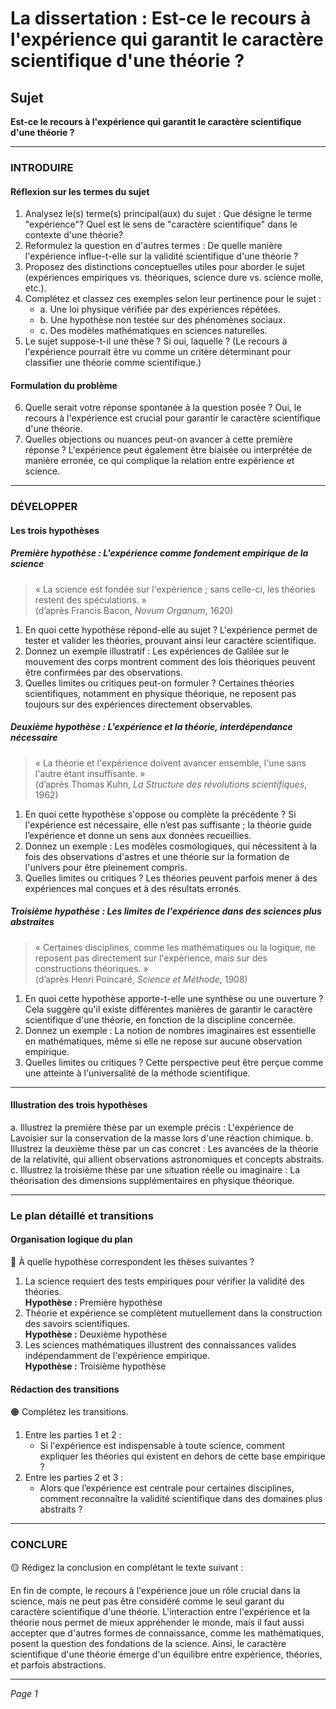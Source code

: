 # La dissertation : Est-ce le recours à l'expérience qui garantit le caractère scientifique d'une théorie ?

## Sujet
**Est-ce le recours à l'expérience qui garantit le caractère scientifique d'une théorie ?**

---

### INTRODUIRE

#### Réflexion sur les termes du sujet

1. Analysez le(s) terme(s) principal(aux) du sujet : Que désigne le terme "expérience"? Quel est le sens de "caractère scientifique" dans le contexte d'une théorie?
2. Reformulez la question en d'autres termes : De quelle manière l'expérience influe-t-elle sur la validité scientifique d'une théorie ?
3. Proposez des distinctions conceptuelles utiles pour aborder le sujet (expériences empiriques vs. théoriques, science dure vs. science molle, etc.).
4. Complétez et classez ces exemples selon leur pertinence pour le sujet :
   - a. Une loi physique vérifiée par des expériences répétées.
   - b. Une hypothèse non testée sur des phénomènes sociaux.
   - c. Des modèles mathématiques en sciences naturelles.
5. Le sujet suppose-t-il une thèse ? Si oui, laquelle ? (Le recours à l'expérience pourrait être vu comme un critère déterminant pour classifier une théorie comme scientifique.)

#### Formulation du problème

6. Quelle serait votre réponse spontanée à la question posée ? Oui, le recours à l'expérience est crucial pour garantir le caractère scientifique d'une théorie.
7. Quelles objections ou nuances peut-on avancer à cette première réponse ? L'expérience peut également être biaisée ou interprétée de manière erronée, ce qui complique la relation entre expérience et science.

---

### DÉVELOPPER

#### Les trois hypothèses

##### Première hypothèse : L'expérience comme fondement empirique de la science

> « La science est fondée sur l'expérience ; sans celle-ci, les théories restent des spéculations. »  
> (d’après Francis Bacon, *Novum Organum*, 1620)

1. En quoi cette hypothèse répond-elle au sujet ? L'expérience permet de tester et valider les théories, prouvant ainsi leur caractère scientifique.
2. Donnez un exemple illustratif : Les expériences de Galilée sur le mouvement des corps montrent comment des lois théoriques peuvent être confirmées par des observations.
3. Quelles limites ou critiques peut-on formuler ? Certaines théories scientifiques, notamment en physique théorique, ne reposent pas toujours sur des expériences directement observables.

##### Deuxième hypothèse : L'expérience et la théorie, interdépendance nécessaire

> « La théorie et l'expérience doivent avancer ensemble, l'une sans l'autre étant insuffisante. »  
> (d’après Thomas Kuhn, *La Structure des révolutions scientifiques*, 1962)

1. En quoi cette hypothèse s'oppose ou complète la précédente ? Si l'expérience est nécessaire, elle n’est pas suffisante ; la théorie guide l’expérience et donne un sens aux données recueillies.
2. Donnez un exemple : Les modèles cosmologiques, qui nécessitent à la fois des observations d'astres et une théorie sur la formation de l'univers pour être pleinement compris.
3. Quelles limites ou critiques ? Les théories peuvent parfois mener à des expériences mal conçues et à des résultats erronés.

##### Troisième hypothèse : Les limites de l'expérience dans des sciences plus abstraites

> « Certaines disciplines, comme les mathématiques ou la logique, ne reposent pas directement sur l'expérience, mais sur des constructions théoriques. »  
> (d’après Henri Poincaré, *Science et Méthode*, 1908)

1. En quoi cette hypothèse apporte-t-elle une synthèse ou une ouverture ? Cela suggère qu'il existe différentes manières de garantir le caractère scientifique d'une théorie, en fonction de la discipline concernée.
2. Donnez un exemple : La notion de nombres imaginaires est essentielle en mathématiques, même si elle ne repose sur aucune observation empirique.
3. Quelles limites ou critiques ? Cette perspective peut être perçue comme une atteinte à l'universalité de la méthode scientifique.

---

#### Illustration des trois hypothèses

a. Illustrez la première thèse par un exemple précis : L'expérience de Lavoisier sur la conservation de la masse lors d'une réaction chimique.
b. Illustrez la deuxième thèse par un cas concret : Les avancées de la théorie de la relativité, qui allient observations astronomiques et concepts abstraits.
c. Illustrez la troisième thèse par une situation réelle ou imaginaire : La théorisation des dimensions supplémentaires en physique théorique.

---

### Le plan détaillé et transitions

#### Organisation logique du plan

🔴 À quelle hypothèse correspondent les thèses suivantes ?

1. La science requiert des tests empiriques pour vérifier la validité des théories.  
   **Hypothèse :** Première hypothèse
2. Théorie et expérience se complètent mutuellement dans la construction des savoirs scientifiques.  
   **Hypothèse :** Deuxième hypothèse
3. Les sciences mathématiques illustrent des connaissances valides indépendamment de l'expérience empirique.  
   **Hypothèse :** Troisième hypothèse

#### Rédaction des transitions

🟠 Complétez les transitions.

1. Entre les parties 1 et 2 :  
   - Si l'expérience est indispensable à toute science, comment expliquer les théories qui existent en dehors de cette base empirique ?
2. Entre les parties 2 et 3 :  
   - Alors que l’expérience est centrale pour certaines disciplines, comment reconnaître la validité scientifique dans des domaines plus abstraits ?

---

### CONCLURE

🟡 Rédigez la conclusion en complétant le texte suivant :

En fin de compte, le recours à l'expérience joue un rôle crucial dans la science, mais ne peut pas être considéré comme le seul garant du caractère scientifique d'une théorie. L'interaction entre l'expérience et la théorie nous permet de mieux appréhender le monde, mais il faut aussi accepter que d'autres formes de connaissance, comme les mathématiques, posent la question des fondations de la science. Ainsi, le caractère scientifique d'une théorie émerge d'un équilibre entre expérience, théories, et parfois abstractions. 

--- 

*Page 1*